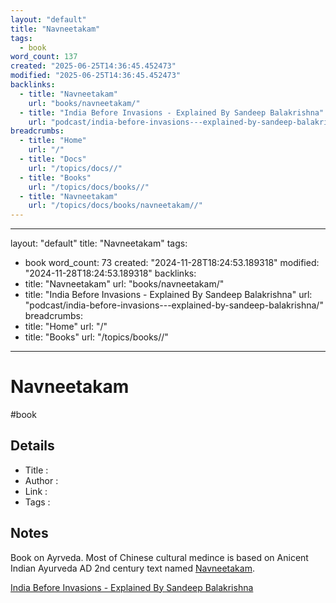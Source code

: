 ```yaml
---
layout: "default"
title: "Navneetakam"
tags:
  - book
word_count: 137
created: "2025-06-25T14:36:45.452473"
modified: "2025-06-25T14:36:45.452473"
backlinks:
  - title: "Navneetakam"
    url: "books/navneetakam/"
  - title: "India Before Invasions - Explained By Sandeep Balakrishna"
    url: "podcast/india-before-invasions---explained-by-sandeep-balakrishna/"
breadcrumbs:
  - title: "Home"
    url: "/"
  - title: "Docs"
    url: "/topics/docs//"
  - title: "Books"
    url: "/topics/docs/books//"
  - title: "Navneetakam"
    url: "/topics/docs/books/navneetakam//"
---
```

---
layout: "default"
title: "Navneetakam"
tags:
  - book
word_count: 73
created: "2024-11-28T18:24:53.189318"
modified: "2024-11-28T18:24:53.189318"
backlinks:
  - title: "Navneetakam"
    url: "books/navneetakam/"
  - title: "India Before Invasions - Explained By Sandeep Balakrishna"
    url: "podcast/india-before-invasions---explained-by-sandeep-balakrishna/"
breadcrumbs:
  - title: "Home"
    url: "/"
  - title: "Books"
    url: "/topics/books//"
---
# Navneetakam

#book

## Details

- Title   :
- Author  :
- Link    :
- Tags    :

## Notes

Book on Ayrveda. Most of Chinese cultural medince is based on Anicent Indian Ayurveda AD 2nd century text named [Navneetakam](books/navneetakam/).

[India Before Invasions - Explained By Sandeep Balakrishna](podcast/india-before-invasions---explained-by-sandeep-balakrishna/)



[//begin]: # "Autogenerated link references for markdown compatibility"
[Navneetakam]: Navneetakam.md "Navneetakam"
[India Before Invasions - Explained By Sandeep Balakrishna]: <../podcast/India Before Invasions - Explained By Sandeep Balakrishna.md> "India Before Invasions - Explained By Sandeep Balakrishna"
[//end]: # "Autogenerated link references"